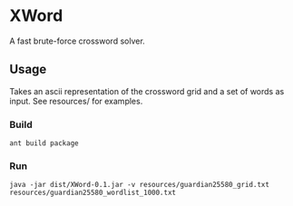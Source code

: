 # XWord

A fast brute-force crossword solver. 

## Usage

Takes an ascii representation of the crossword grid and a set of words as input. See resources/ for examples.

### Build

    ant build package

### Run

    java -jar dist/XWord-0.1.jar -v resources/guardian25580_grid.txt resources/guardian25580_wordlist_1000.txt
